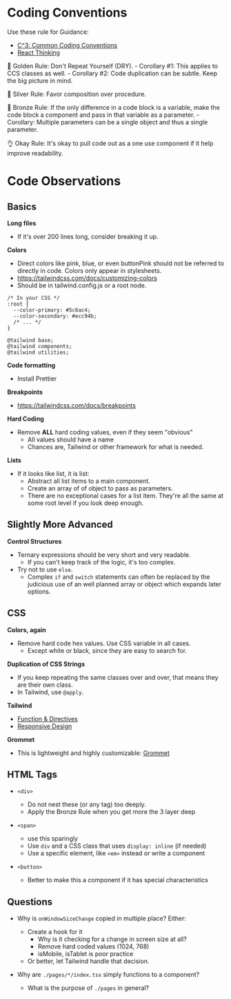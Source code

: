 # Coding Conventions

Use these rule for Guidance:

- [C^3: Common Coding Conventions](https://github.com/tum-esi/common-coding-conventions)
- [React Thinking](https://reactjs.org/docs/thinking-in-react.html)

🥇 Golden Rule: Don't Repeat Yourself (DRY). - Corollary #1: This applies to CCS classes as well. - Corollary #2: Code duplication can be subtle. Keep the big picture in mind.

🥈 Silver Rule: Favor composition over procedure.

🥉 Bronze Rule: If the only difference in a code block is a variable, make the code block a component and pass in that variable as a parameter. - Corollary: Multiple parameters can be a single object and thus a single parameter.

👌 Okay Rule: It's okay to pull code out as a one use component if it help improve readability.

# **Code Observations**

## Basics

**Long files**

- If it's over 200 lines long, consider breaking it up.

**Colors**

- Direct colors like pink, blue, or even buttonPink should not be referred to directly in code. Colors only appear in stylesheets.
- https://tailwindcss.com/docs/customizing-colors
- Should be in tailwind.config.js or a root node.

```
/* In your CSS */
:root {
  --color-primary: #5c6ac4;
  --color-secondary: #ecc94b;
  /* ... */
}

@tailwind base;
@tailwind components;
@tailwind utilities;
```

**Code formatting**

- Install Prettier

**Breakpoints**

- https://tailwindcss.com/docs/breakpoints

**Hard Coding**

- Remove **ALL** hard coding values, even if they seem "obvious"
  - All values should have a name
  - Chances are, Tailwind or other framework for what is needed.

**Lists**

- If it looks like list, it is list:
  - Abstract all list items to a main component.
  - Create an array of of object to pass as parameters.
  - There are no exceptional cases for a list item. They're all the same at some root level if you look deep enough.

## Slightly More Advanced

**Control Structures**

- Ternary expressions should be very short and very readable.
  - If you can't keep track of the logic, it's too complex.
- Try not to use `else`.
  - Complex `if` and `switch` statements can often be replaced by the judicious use of an well planned array or object which expands later options.

## CSS

**Colors, again**

- Remove hard code hex values. Use CSS variable in all cases.
  - Except white or black, since they are easy to search for.

**Duplication of CSS Strings**

- If you keep repeating the same classes over and over, that means they are their own class.
- In Tailwind, use `@apply`.

**Tailwind**

- [Function & Directives](https://tailwindcss.com/docs/functions-and-directives)
- [Responsive Design](https://tailwindcss.com/docs/responsive-design)

**Grommet**

- This is lightweight and highly customizable: [Grommet](https://v2.grommet.io/components)

## HTML Tags

- `<div>`

  - Do not nest these (or any tag) too deeply.
  - Apply the Bronze Rule when you get more the 3 layer deep

- `<span>`

  - use this sparingly
  - Use `div` and a CSS class that uses `display: inline` (if needed)
  - Use a specific element, like `<em>` instead or write a component

- `<button>`
  - Better to make this a component if it has special characteristics

## Questions

- Why is `onWindowSizeChange` copied in multiple place? Either:

  - Create a hook for it
    - Why is it checking for a change in screen size at all?
    - Remove hard coded values (1024, 768)
    - isMobile, isTablet is poor practice
  - Or better, let Tailwind handle that decision.

- Why are `./pages/*/index.tsx` simply functions to a component?
  - What is the purpose of `./pages` in general?
